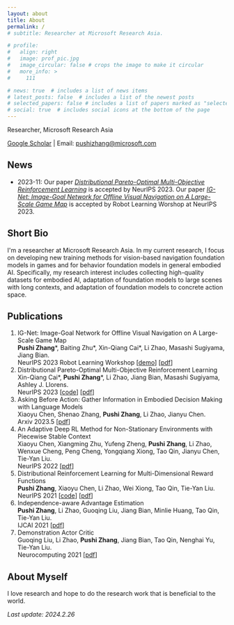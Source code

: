 ```yaml
---
layout: about
title: About
permalink: /
# subtitle: Researcher at Microsoft Research Asia. 

# profile:
#   align: right
#   image: prof_pic.jpg
#   image_circular: false # crops the image to make it circular
#   more_info: >
#     111

# news: true  # includes a list of news items
# latest_posts: false  # includes a list of the newest posts
# selected_papers: false # includes a list of papers marked as "selected={true}"
# social: true  # includes social icons at the bottom of the page
---
```


<!-- Write your biography here. Tell the world about yourself. Link to your favorite [subreddit](http://reddit.com). You can put a picture in, too. The code is already in, just name your picture `prof_pic.jpg` and put it in the `img/` folder.

Put your address / P.O. box / other info right below your picture. You can also disable any of these elements by editing `profile` property of the YAML header of your `_pages/about.md`. Edit `_bibliography/papers.bib` and Jekyll will render your [publications page](/al-folio/publications/) automatically.

Link to your social media connections, too. This theme is set up to use [Font Awesome icons](http://fortawesome.github.io/Font-Awesome/) and [Academicons](https://jpswalsh.github.io/academicons/), like the ones below. Add your Facebook, Twitter, LinkedIn, Google Scholar, or just disable all of them.  -->

Researcher, Microsoft Research Asia

[Google Scholar](https://scholar.google.com/citations?user=_DLMSkIAAAAJ&hl=en&oi=ao) \| Email: [pushizhang@microsoft.com](mailto:pushizhang@microsoft.com)

## News

- 2023-11: Our paper [*Distributional Pareto-Optimal Multi-Objective Reinforcement Learning*](https://openreview.net/pdf?id=prIwYTU9PV) is accepted by NeurIPS 2023. Our paper [*IG-Net: Image-Goal Network for Offline Visual Navigation on A Large-Scale Game Map*](https://www.robot-learning.ml/2023/files/paper32.pdf) is accepted by Robot Learning Worshop at NeurIPS 2023. 

## Short Bio

I'm a researcher at Microsoft Research Asia. In my current research, I focus on developing new training methods for vision-based navigation foundation models in games and for behavior foundation models in general embodied AI. Specifically, my research interest includes collecting high-quality datasets for embodied AI, adaptation of foundation models to large scenes with long contexts, and adaptation of foundation models to concrete action space. 

## Publications

1. IG-Net: Image-Goal Network for Offline Visual Navigation on A Large-Scale Game Map <br>
    **Pushi Zhang**\*, Baiting Zhu\*, Xin-Qiang Cai\*, Li Zhao, Masashi Sugiyama, Jiang Bian. <br>
    NeurIPS 2023 Robot Learning Workshop [[demo](https://www.youtube.com/watch?v=pOtnB_Rfciw)] [[pdf](https://www.robot-learning.ml/2023/files/paper32.pdf)]
2. Distributional Pareto-Optimal Multi-Objective Reinforcement Learning <br>
    Xin-Qiang Cai\*, **Pushi Zhang**\*, Li Zhao, Jiang Bian, Masashi Sugiyama, Ashley J. Llorens. <br>
    NeurIPS 2023 [[code](https://github.com/zpschang/DPMORL)] [[pdf](https://papers.nips.cc/paper_files/paper/2023/file/32285dd184dbfc33cb2d1f0db53c23c5-Paper-Conference.pdf)]
3. Asking Before Action: Gather Information in Embodied Decision Making with Language Models <br>
    Xiaoyu Chen, Shenao Zhang, **Pushi Zhang**, Li Zhao, Jianyu Chen. <br>
    Arxiv 2023.5 [[pdf](https://browse.arxiv.org/pdf/2305.15695.pdf)]
4. An Adaptive Deep RL Method for Non-Stationary Environments with Piecewise Stable Context <br>
    Xiaoyu Chen, Xiangming Zhu, Yufeng Zheng, **Pushi Zhang**, Li Zhao, Wenxue Cheng, Peng Cheng, Yongqiang Xiong, Tao Qin, Jianyu Chen, Tie-Yan Liu. <br>
    NeurIPS 2022 [[pdf](https://browse.arxiv.org/pdf/2212.12735.pdf)]
5. Distributional Reinforcement Learning for Multi-Dimensional Reward Functions <br>
    **Pushi Zhang**, Xiaoyu Chen, Li Zhao, Wei Xiong, Tao Qin, Tie-Yan Liu. <br> 
    NeurIPS 2021 [[code](https://github.com/zpschang/MD3QN)] [[pdf](https://proceedings.neurips.cc/paper/2021/file/0b9e57c46de934cee33b0e8d1839bfc2-Paper.pdf)]
6. Independence-aware Advantage Estimation <br>
    **Pushi Zhang**, Li Zhao, Guoqing Liu, Jiang Bian, Minlie Huang, Tao Qin, Tie-Yan Liu. <br>
    IJCAI 2021 [[pdf](https://www.ijcai.org/proceedings/2021/0461.pdf)]
7. Demonstration Actor Critic <br>
    Guoqing Liu, Li Zhao, **Pushi Zhang**, Jiang Bian, Tao Qin, Nenghai Yu, Tie-Yan Liu. <br>
    Neurocomputing 2021 [[pdf](https://www.sciencedirect.com/science/article/abs/pii/S0925231220320282)]


<!-- ## Our environment for Visual Navigation -->
<!-- <blockquote>
We must perceive in order to move, but we must also move in order to perceive. 
</blockquote> -->

<!-- <blockquote>
    We do not grow absolutely, chronologically. We grow sometimes in one dimension, and not in another, unevenly. We grow partially. We are relative. We are mature in one realm, childish in another.
    —Anais Nin
</blockquote> -->

## About Myself

I love research and hope to do the research work that is beneficial to the world. 

*Last update: 2024.2.26*